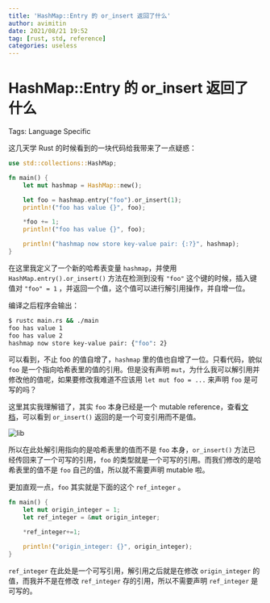 ```yaml
---
title: 'HashMap::Entry 的 or_insert 返回了什么'
author: avimitin
date: 2021/08/21 19:52
tag: [rust, std, reference]
categories: useless
---
```


# HashMap::Entry 的 or_insert 返回了什么

Tags: Language Specific

这几天学 Rust 的时候看到的一块代码给我带来了一点疑惑：

```rust
use std::collections::HashMap;

fn main() {
    let mut hashmap = HashMap::new();

    let foo = hashmap.entry("foo").or_insert(1);
    println!("foo has value {}", foo);

    *foo += 1;
    println!("foo has value {}", foo);

    println!("hashmap now store key-value pair: {:?}", hashmap);
}
```

在这里我定义了一个新的哈希表变量 `hashmap`，并使用 `HashMap.entry().or_insert()` 方法在检测到没有 `"foo"` 这个键的时候，插入键值对 `"foo" = 1` ，并返回一个值，这个值可以进行解引用操作，并自增一位。

编译之后程序会输出：

```bash
$ rustc main.rs && ./main
foo has value 1
foo has value 2
hashmap now store key-value pair: {"foo": 2}
```

可以看到，不止 foo 的值自增了，`hashmap` 里的值也自增了一位。只看代码，貌似 `foo` 是一个指向哈希表里的值的引用。但是没有声明 `mut`，为什么我可以解引用并修改他的值呢，如果要修改我难道不应该用 `let mut foo = ...` 来声明 `foo` 是可写的吗？

这里其实我理解错了，其实 `foo` 本身已经是一个 mutable reference，查看[文档](https://doc.rust-lang.org/std/collections/hash_map/enum.Entry.html#method.or_insert)，可以看到 `or_insert()` 返回的是一个可变引用而不是值。

![lib](/images/rust/What_Does_HashMap_Entry_or_insert_Return/lib.png)

所以在此处解引用指向的是哈希表里的值而不是 `foo` 本身，`or_insert()` 方法已经传回来了一个可写的引用，`foo` 的类型就是一个可写的引用。而我们修改的是哈希表里的值不是 `foo` 自己的值，所以就不需要声明 mutable 啦。

更加直观一点，`foo` 其实就是下面的这个 `ref_integer` 。

```rust
fn main() {
    let mut origin_integer = 1;
    let ref_integer = &mut origin_integer;

    *ref_integer+=1;

    println!("origin_integer: {}", origin_integer);
}
```

`ref_integer` 在此处是一个可写引用，解引用之后就是在修改 `origin_integer` 的值，而我并不是在修改 `ref_integer` 存的引用，所以不需要声明 `ref_integer` 是可写的。
